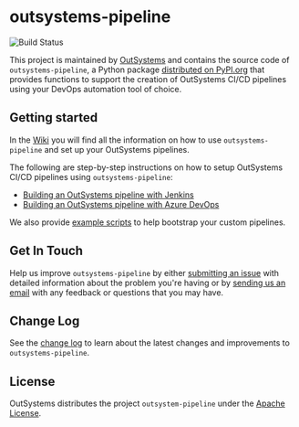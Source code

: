 # outsystems-pipeline

![Build Status](https://dev.azure.com/os-pipeline/OutSystems-Pipeline/_apis/build/status/OutSystems.outsystems-pipeline?branchName=master)

This project is maintained by [OutSystems](https://www.outsystems.com/) and contains the source code of `outsystems-pipeline`, a Python package [distributed on PyPI.org](https://pypi.org/project/outsystems-pipeline/) that provides functions to support the creation of OutSystems CI/CD pipelines using your DevOps automation tool of choice.

## Getting started

In the [Wiki](../wiki) you will find all the information on how to use `outsystems-pipeline` and set up your OutSystems pipelines.

The following are step-by-step instructions on how to setup OutSystems CI/CD pipelines using `outsystems-pipeline`:

* [Building an OutSystems pipeline with Jenkins](../wiki/Building-an-OutSystems-pipeline-with-Jenkins)
* [Building an OutSystems pipeline with Azure DevOps](../wiki/Building-an-OutSystems-pipeline-with-Azure-DevOps)

We also provide [example scripts](../example_templates/examples/other_pipelines) to help bootstrap your custom pipelines.

## Get In Touch

Help us improve `outsystems-pipeline` by either [submitting an issue](../issues) with detailed information about the problem you're having or by [sending us an email](mailto:cicd.integrations@outsystems.com) with any feedback or questions that you may have.

## Change Log

See the [change log](../master/CHANGELOG.md) to learn about the latest changes and improvements to `outsystems-pipeline`.

## License

OutSystems distributes the project `outsystem-pipeline` under the [Apache License](LICENSE.md).
